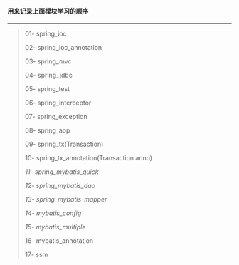 #### 用来记录上面模块学习的顺序

---



>   01- spring_ioc
>
>   02- spring_ioc_annotation
>
>   03- spring_mvc
>
>   04- spring_jdbc
>
>   05- spring_test
>
>   06- spring_interceptor
>
>   07- spring_exception
>
>   08- spring_aop
>
>   09- spring_tx(Transaction)
>
>   10- spring_tx_annotation(Transaction anno)
> 
>   _11- spring_mybatis_quick_
> 
>   _12- spring_mybatis_dao_
> 
>   _13- spring_mybatis_mapper_
> 
>   _14- mybatis_config_
> 
>   _15- mybatis_multiple_
> 
>   16- mybatis_annotation
> 
>   17- ssm
